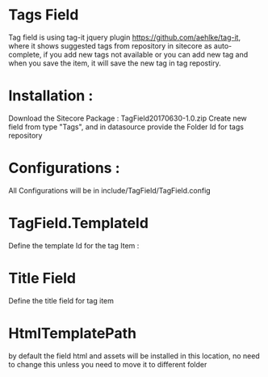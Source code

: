 # Tags Field
Tag field is using  tag-it jquery plugin https://github.com/aehlke/tag-it, where it shows suggested tags from repository in sitecore as auto-complete, if you add new tags not available  or you can add new tag and when you save the item, it will save the new tag in tag repostiry.

# Installation :

Download the Sitecore Package : TagField20170630-1.0.zip
Create new field from type "Tags", and in datasource provide the Folder Id for tags repository


# Configurations :

All Configurations will be in include/TagField/TagField.config

# TagField.TemplateId

Define the template Id for the tag Item :

<setting name="TagField.TemplateId" value="{5AC7DEB1-15A5-46E1-B2E7-FC9C8DADEBFD}" />

# Title Field

Define the title field for tag item
<setting name="TagField.TitleField" value="Title" />
      
# HtmlTemplatePath
by default the field html and assets will be installed in this location, no need to change this unless you need to move it to different folder
<setting name="TagField.HTMLTemplatePath" value="sitecore\\shell\\Controls\\tag field\\template.html" />

